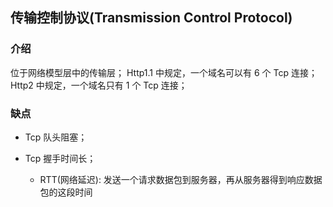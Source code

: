 ## 传输控制协议(Transmission Control Protocol)

### 介绍

位于网络模型层中的传输层；
Http1.1 中规定，一个域名可以有 6 个 Tcp 连接；
Http2 中规定，一个域名只有 1 个 Tcp 连接；

### 缺点

- Tcp 队头阻塞；

- Tcp 握手时间长；
  - RTT(网络延迟): 发送一个请求数据包到服务器，再从服务器得到响应数据包的这段时间